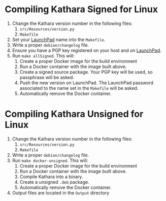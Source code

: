 # Compiling Kathara Signed for Linux

1. Change the Kathara version number in the following files:
    1. `src/Resources/version.py`
    2. `Makefile`
2. Set your [LaunchPad](https://launchpad.net/) name into the `Makefile`.
3. Write a proper `debian/changelog` file.
4. Ensure you have a PGP key registered on your host and on [LaunchPad](https://launchpad.net/).
5. Run `make allSigned`. This will:
    1. Create a proper Docker image for the build environment
    2. Run a Docker container with the image built above.
    3. Create a signed source package. Your PGP key will be used, so passphrase will be asked.
    4. Push the new version on LaunchPad. The LaunchPad password associated to the name set in the `Makefile` will be asked.
    5. Automatically remove the Docker container.

# Compiling Kathara Unsigned for Linux

1. Change the Kathara version number in the following files:
    1. `src/Resources/version.py`
    2. `Makefile`
2. Write a proper `debian/changelog` file. 
3. Run `make docker-unsigned`. This will:
    1. Create a proper Docker image for the build environment
    2. Run a Docker container with the image built above.
    3. Compile Kathara into a binary.
    4. Create a unsigned `.deb` package.
    6. Automatically remove the Docker container.
4. Output files are located in the `Output` directory
